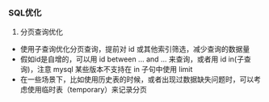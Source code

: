 ### SQL优化
1. 分页查询优化
* 使用子查询优化分页查询，提前对 id 或其他索引筛选，减少查询的数据量
* 假如id是自增的，可以用 id between ... and ... 来查询，或者用 id in(子查询)，注意 mysql 某些版本不支持在 in 子句中使用 limit 
* 在一些场景下，比如使用历史表的时候，或者出现过数据缺失问题时，可以考虑使用临时表（temporary）来记录分页
